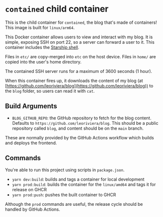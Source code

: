 # `contained` child container

This is the child container for `contained`, the blog that's made of containers! This image is built for `linux/arm64`.

This Docker container allows users to view and interact with my blog. It is simple, exposing SSH on port 22, so a server can forward a user to it. This container includes the [Starship shell](https://starship.rs).

Files in `etc/` are copy-merged into `etc` on the host device. Files in `home/` are copied into the user's home directory.

The contained SSH server runs for a maximum of 3600 seconds (1 hour).

When this container fires up, it downloads the content of my blog (at [https://github.com/leoriviera/blog](https://github.com/leoriviera/blog)) to the `blog` folder, so users can read it with `cat`.

## Build Arguments

- `BLOG_GITHUB_REPO`: the GitHub repository to fetch for the blog content. Defaults to `https://github.com/leoriviera/blog`. This should be a public repository called `blog`, and content should be on the `main` branch.

These are normally provided by the GitHub Actions workflow which builds and deploys the frontend.

## Commands

You're able to run this project using scripts in `package.json`.

- `yarn dev:build`: builds and tags a container for local development
- `yarn prod:build`: builds the container for the `linux/amd64` and tags it for release on GHCR
- `yarn prod:push`: pushes the built container to GHCR

Although the `prod` commands are useful, the release cycle should be handled by GitHub Actions.
